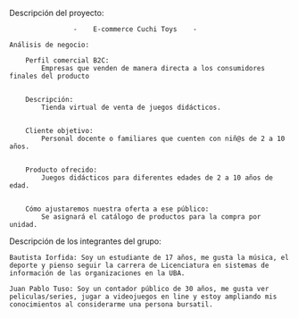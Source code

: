 

Descripción del proyecto:

                    -    E-commerce Cuchi Toys    - 

    Análisis de negocio:

        Perfil comercial B2C:
            Empresas que venden de manera directa a los consumidores finales del producto


        Descripción:
            Tienda virtual de venta de juegos didácticos.


        Cliente objetivo:
            Personal docente o familiares que cuenten con niñ@s de 2 a 10 años.


        Producto ofrecido:
            Juegos didácticos para diferentes edades de 2 a 10 años de edad.


        Cómo ajustaremos nuestra oferta a ese público:
            Se asignará el catálogo de productos para la compra por unidad.


Descripción de los integrantes del grupo:

    Bautista Iorfida: Soy un estudiante de 17 años, me gusta la música, el deporte y pienso seguir la carrera de Licenciatura en sistemas de información de las organizaciones en la UBA. 

    Juan Pablo Tuso: Soy un contador público de 30 años, me gusta ver peliculas/series, jugar a videojuegos en line y estoy ampliando mis conocimientos al considerarme una persona bursatil.
    